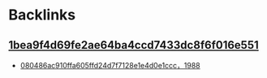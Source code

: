 
# Backlinks
## [1bea9f4d69fe2ae64ba4ccd7433dc8f6f016e551](1bea9f4d69fe2ae64ba4ccd7433dc8f6f016e551.md)
- [080486ac910ffa605ffd24d7f7128e1e4d0e1ccc，1988](080486ac910ffa605ffd24d7f7128e1e4d0e1ccc，1988.md)


